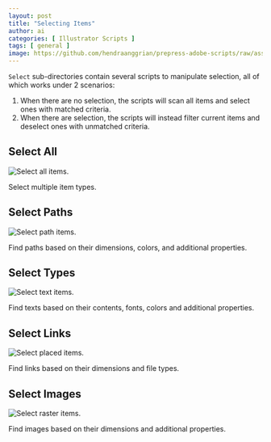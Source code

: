 ```yaml
---
layout: post
title: "Selecting Items"
author: ai
categories: [ Illustrator Scripts ]
tags: [ general ]
image: https://github.com/hendraanggrian/prepress-adobe-scripts/raw/assets/screens/ai_select_all.png
---
```


`Select` sub-directories contain several scripts to manipulate selection, all of which works under 2 scenarios:
1. When there are no selection, the scripts will scan all items and select ones with matched criteria.
2. When there are selection, the scripts will instead filter current items and deselect ones with unmatched criteria.

## Select All

![Select all items.](https://github.com/hendraanggrian/prepress-adobe-scripts/raw/assets/screens/ai_select_all.png)

Select multiple item types.

## Select Paths

![Select path items.](https://github.com/hendraanggrian/prepress-adobe-scripts/raw/assets/screens/ai_select_paths.png)

Find paths based on their dimensions, colors, and additional properties.

## Select Types

![Select text items.](https://github.com/hendraanggrian/prepress-adobe-scripts/raw/assets/screens/ai_select_types.png)

Find texts based on their contents, fonts, colors and additional properties.

## Select Links

![Select placed items.](https://github.com/hendraanggrian/prepress-adobe-scripts/raw/assets/screens/ai_select_links.png)

Find links based on their dimensions and file types.

## Select Images

![Select raster items.](https://github.com/hendraanggrian/prepress-adobe-scripts/raw/assets/screens/ai_select_images.png)

Find images based on their dimensions and additional properties.
